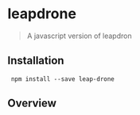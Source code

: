 # leapdrone
> A javascript version of leapdron

## Installation

``` npm install --save leap-drone```

## Overview


